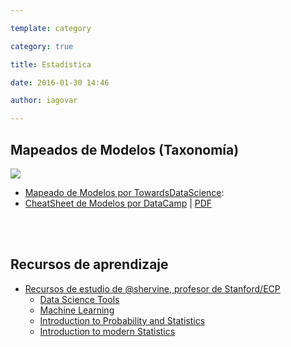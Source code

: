 ```yaml
---

template: category

category: true

title: Estadística

date: 2016-01-30 14:46

author: iagovar

---
```



## Mapeados de Modelos (Taxonomía)

<img src="https://csiro-data-school.github.io/machine-learning/fig/sklearn-taxonomy.png">

- [Mapeado de Modelos por TowardsDataScience](https://towardsdatascience.com/5-minutes-cheat-sheet-explaining-all-machine-learning-models-3fea1cf96f05): 
- [CheatSheet de Modelos por DataCamp](https://www.datacamp.com/cheat-sheet/machine-learning-cheat-sheet) | [PDF](https://s3.amazonaws.com/assets.datacamp.com/email/other/ML+Cheat+Sheet_2.pdf)


<br><br>

## Recursos de aprendizaje

- [Recursos de estudio de @shervine, profesor de Stanford/ECP](https://stanford.edu/~shervine/)
	- [Data Science Tools](https://www.mit.edu/~amidi/teaching/data-science-tools/)
	- [Machine Learning](https://stanford.edu/~shervine/teaching/cs-229/)
	- [Introduction to Probability and Statistics](https://stanford.edu/~shervine/teaching/cme-106/)
	- [Introduction to modern Statistics](https://openintro-ims2.netlify.app/)

<br>
<br>
<br>
<br>